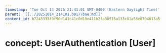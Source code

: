 ```yaml
---
timestamp: 'Tue Oct 14 2025 21:41:01 GMT-0400 (Eastern Daylight Time)'
parent: '[[../20251014_214101.b9177bae.md]]'
content_id: b7243333f0f90d141c41c0d10e411b2fa38515a133c81a56e0704013a5fef592
---
```


# concept: UserAuthentication \[User]
